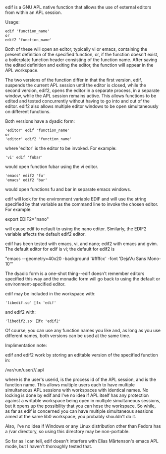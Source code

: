 edif is a GNU APL native function that allows the use of external editors
from within an APL session.

Usage:

	edif 'function_name'
    or
	edif2 'function_name'

Both of these will open an editor, typically vi or emacs, containing the
present definition of the specified function, or, if the function doesn't
exist, a boilerplate function header consisting of the function name.
After saving the edited definition and exiting the editor, the function
will appear in the APL workspace.

The two versions of the function differ in that the first version, edif,
suspends the current APL session until the editor is closed, while the
second version, edif2, opens the editor in a separate process, in a
separate window, while the APL session remains active.  This allows
functions to be edited and tested concurrently without having to go
into and out of the editor.  edif2 also allows multiple editor windows
to be open simultaneously on different functions.

Both versions have a dyadic form:

	'editor' edif 'function_name'
    or
	'editor' edif2 'function_name'

where 'editor' is the editor to be invoked.  For example:

	'vi' edif 'fubar'

would open function fubar using the vi editor.

	'emacs' edif2 'fu'
	'emacs' edif2 'bar'

would open functions fu and bar in separate emacs windows.

edif will look for the environment variable EDIF and will use the string
specified by that variable as the command line to invoke the chosen editor.
For example:

   export EDIF2="nano"

will cause edif to nefault to using the nano editor.  Similarly, the EDIF2
variable affects the default edif2 editor.

edif has been tested with emacs, vi, and nano; edif2 with emacs and gvim.
The default editor for edif is vi; the default for edif2 is

   "emacs --geometry=40x20  -background '#ffffcc' -font 'DejaVu Sans Mono-10'"

The dyadic form is a one-shot thing--edif doesn't remember editors
specified this way and the monadic form will go back to using the
default or environment-specified editor.

edif may be included in the workspace with:

	'libedif.so' ⎕fx 'edif'
	
and edif2 with:

	'libedif2.so' ⎕fx 'edif2'

Of course, you can use any function names you like and, as long as you use
different names, both versions can be used at the same time.


Implimentation note:

edif and edif2 work by storing an editable version of the specified
function in:

/var/run/user/<uid>/<pid>/<name>.apl  

where <uid> is the user's userid, <pid> is the process id of the APL 
session, and <name> is the function name.  This allows multiple users 
each to have multiple simultaneous APL sessions with workspaces with 
identical names.  No locking is done by edif and I've no idea if APL 
itself has any protection against a writable workspace being open in 
multiple simultaneous sessions, but it opens up the possibility that 
you can hose the workspace.  So while, as far as edif is concerned 
you can have multiple simultaneous sessions aimed at the same lib0 
workspace, you probably shouldn't do it.

Also, I've no idea if Windows or any Linux distribution other than 
Fedora has a /var directory, so using this directory may be non-portable.

So far as I can tell, edif doesn't interfere with Elias Mårtenson's 
emacs APL mode, but I haven't thoroughly tested that.

